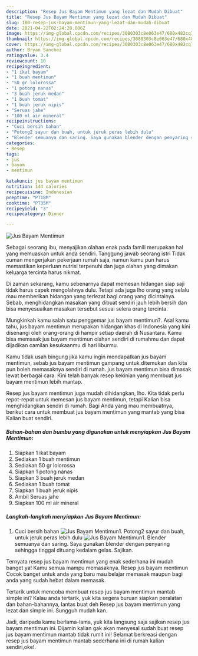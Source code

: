 ```yaml
---
description: "Resep Jus Bayam Mentimun yang lezat dan Mudah Dibuat"
title: "Resep Jus Bayam Mentimun yang lezat dan Mudah Dibuat"
slug: 180-resep-jus-bayam-mentimun-yang-lezat-dan-mudah-dibuat
date: 2021-04-22T02:24:28.006Z
image: https://img-global.cpcdn.com/recipes/3080303c8e063e47/680x482cq70/jus-bayam-mentimun-foto-resep-utama.jpg
thumbnail: https://img-global.cpcdn.com/recipes/3080303c8e063e47/680x482cq70/jus-bayam-mentimun-foto-resep-utama.jpg
cover: https://img-global.cpcdn.com/recipes/3080303c8e063e47/680x482cq70/jus-bayam-mentimun-foto-resep-utama.jpg
author: Bryan Sanchez
ratingvalue: 3.4
reviewcount: 10
recipeingredient:
- "1 ikat bayam"
- "1 buah mentimun"
- "50 gr lolorossa"
- "1 potong nanas"
- "3 buah jeruk medan"
- "1 buah tomat"
- "1 buah jeruk nipis"
- "Seruas jahe"
- "100 ml air mineral"
recipeinstructions:
- "Cuci bersih bahan"
- "Potong2 sayur dan buah, untuk jeruk peras lebih dulu"
- "Blender semuanya dan saring. Saya gunakan blender dengan penyaring sehingga tinggal dituang kedalam gelas. Sajikan."
categories:
- Resep
tags:
- jus
- bayam
- mentimun

katakunci: jus bayam mentimun 
nutrition: 144 calories
recipecuisine: Indonesian
preptime: "PT18M"
cooktime: "PT35M"
recipeyield: "3"
recipecategory: Dinner

---
```



![Jus Bayam Mentimun](https://img-global.cpcdn.com/recipes/3080303c8e063e47/680x482cq70/jus-bayam-mentimun-foto-resep-utama.jpg)

Sebagai seorang ibu, menyajikan olahan enak pada famili merupakan hal yang memuaskan untuk anda sendiri. Tanggung jawab seorang istri Tidak cuman mengerjakan pekerjaan rumah saja, namun kamu pun harus memastikan keperluan nutrisi terpenuhi dan juga olahan yang dimakan keluarga tercinta harus nikmat.

Di zaman  sekarang, kamu sebenarnya dapat memesan hidangan siap saji tidak harus capek mengolahnya dulu. Tetapi ada juga lho orang yang selalu mau memberikan hidangan yang terlezat bagi orang yang dicintainya. Sebab, menghidangkan masakan yang dibuat sendiri jauh lebih bersih dan bisa menyesuaikan masakan tersebut sesuai selera orang tercinta. 



Mungkinkah kamu salah satu penggemar jus bayam mentimun?. Asal kamu tahu, jus bayam mentimun merupakan hidangan khas di Indonesia yang kini disenangi oleh orang-orang di hampir setiap daerah di Nusantara. Kamu bisa memasak jus bayam mentimun olahan sendiri di rumahmu dan dapat dijadikan camilan kesukaanmu di hari liburmu.

Kamu tidak usah bingung jika kamu ingin mendapatkan jus bayam mentimun, sebab jus bayam mentimun gampang untuk ditemukan dan kita pun boleh memasaknya sendiri di rumah. jus bayam mentimun bisa dimasak lewat berbagai cara. Kini telah banyak resep kekinian yang membuat jus bayam mentimun lebih mantap.

Resep jus bayam mentimun juga mudah dihidangkan, lho. Kita tidak perlu repot-repot untuk memesan jus bayam mentimun, tetapi Kalian bisa menghidangkan sendiri di rumah. Bagi Anda yang mau membuatnya, berikut cara untuk membuat jus bayam mentimun yang mantab yang bisa Kalian buat sendiri.

<!--inarticleads1-->

##### Bahan-bahan dan bumbu yang digunakan untuk menyiapkan Jus Bayam Mentimun:

1. Siapkan 1 ikat bayam
1. Sediakan 1 buah mentimun
1. Sediakan 50 gr lolorossa
1. Siapkan 1 potong nanas
1. Siapkan 3 buah jeruk medan
1. Sediakan 1 buah tomat
1. Siapkan 1 buah jeruk nipis
1. Ambil Seruas jahe
1. Siapkan 100 ml air mineral




<!--inarticleads2-->

##### Langkah-langkah menyiapkan Jus Bayam Mentimun:

1. Cuci bersih bahan
<img src="https://img-global.cpcdn.com/steps/1892a37b80afba3f/160x128cq70/jus-bayam-mentimun-langkah-memasak-1-foto.jpg" alt="Jus Bayam Mentimun">1. Potong2 sayur dan buah, untuk jeruk peras lebih dulu
<img src="https://img-global.cpcdn.com/steps/3e8679d82a90b1fe/160x128cq70/jus-bayam-mentimun-langkah-memasak-2-foto.jpg" alt="Jus Bayam Mentimun">1. Blender semuanya dan saring. Saya gunakan blender dengan penyaring sehingga tinggal dituang kedalam gelas. Sajikan.




Ternyata resep jus bayam mentimun yang enak sederhana ini mudah banget ya! Kamu semua mampu memasaknya. Resep jus bayam mentimun Cocok banget untuk anda yang baru mau belajar memasak maupun bagi anda yang sudah hebat dalam memasak.

Tertarik untuk mencoba membuat resep jus bayam mentimun mantab simple ini? Kalau anda tertarik, yuk kita segera buruan siapkan peralatan dan bahan-bahannya, lantas buat deh Resep jus bayam mentimun yang lezat dan simple ini. Sungguh mudah kan. 

Jadi, daripada kamu berlama-lama, yuk kita langsung saja sajikan resep jus bayam mentimun ini. Dijamin kalian gak akan menyesal sudah buat resep jus bayam mentimun mantab tidak rumit ini! Selamat berkreasi dengan resep jus bayam mentimun mantab sederhana ini di rumah kalian sendiri,oke!.

